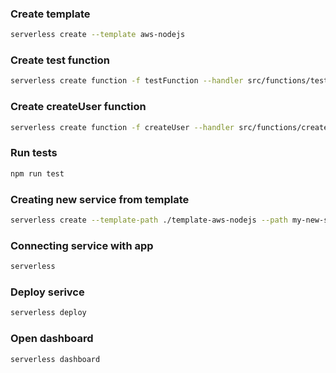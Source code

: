 ### Create template

```sh
serverless create --template aws-nodejs
```

### Create test function

```sh
serverless create function -f testFunction --handler src/functions/testFunction.testFunction --path src/tests/
```

### Create createUser function

```sh
serverless create function -f createUser --handler src/functions/createUser.createUser --path src/tests/
```

### Run tests

```sh
npm run test
```

### Creating new service from template

```sh
serverless create --template-path ./template-aws-nodejs --path my-new-service
```

### Connecting service with app

```sh
serverless
```

### Deploy serivce

```sh
serverless deploy
```

### Open dashboard

```sh
serverless dashboard
```
